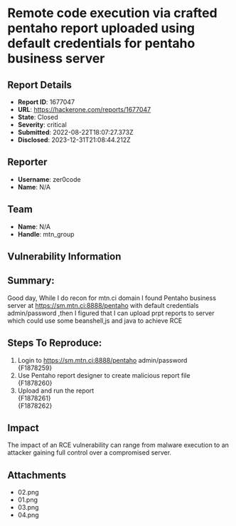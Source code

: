 # Remote code execution via crafted pentaho report uploaded using default credentials for pentaho business server

## Report Details
- **Report ID**: 1677047
- **URL**: https://hackerone.com/reports/1677047
- **State**: Closed
- **Severity**: critical
- **Submitted**: 2022-08-22T18:07:27.373Z
- **Disclosed**: 2023-12-31T21:08:44.212Z

## Reporter
- **Username**: zer0code
- **Name**: N/A

## Team
- **Name**: N/A
- **Handle**: mtn_group

## Vulnerability Information
## Summary:
Good day,
                      While I do recon for mtn.ci domain I found  Pentaho business server at https://sm.mtn.ci:8888/pentaho with default credentials admin/password ,then I figured that I can upload  prpt reports to server which could use some beanshell,js and java to achieve RCE

## Steps To Reproduce:
1. Login to https://sm.mtn.ci:8888/pentaho admin/password  
{F1878259}
2. Use Pentaho report designer to create malicious report file  
{F1878260}
3. Upload and run the report   
{F1878261}  
{F1878262}

## Impact

The impact of an RCE vulnerability can range from malware execution to an attacker gaining full control over a compromised server.

## Attachments
- 02.png
- 01.png
- 03.png
- 04.png
